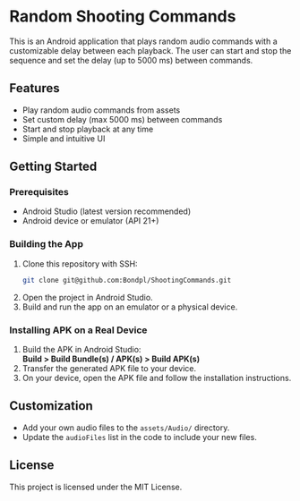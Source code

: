 # Random Shooting Commands

This is an Android application that plays random audio commands with a customizable delay between each playback. The user can start and stop the sequence and set the delay (up to 5000 ms) between commands.

## Features

- Play random audio commands from assets
- Set custom delay (max 5000 ms) between commands
- Start and stop playback at any time
- Simple and intuitive UI

## Getting Started

### Prerequisites

- Android Studio (latest version recommended)
- Android device or emulator (API 21+)

### Building the App

1. Clone this repository with SSH:
   ```bash
   git clone git@github.com:Bondpl/ShootingCommands.git
   ```
2. Open the project in Android Studio.
3. Build and run the app on an emulator or a physical device.

### Installing APK on a Real Device

1. Build the APK in Android Studio:  
   **Build > Build Bundle(s) / APK(s) > Build APK(s)**
2. Transfer the generated APK file to your device.
3. On your device, open the APK file and follow the installation instructions.


## Customization

- Add your own audio files to the `assets/Audio/` directory.
- Update the `audioFiles` list in the code to include your new files.

## License

This project is licensed under the MIT License.
